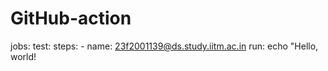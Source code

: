 # GitHub-action
 jobs:   test:     steps:       - name: 23f2001139@ds.study.iitm.ac.in         run: echo "Hello, world!
